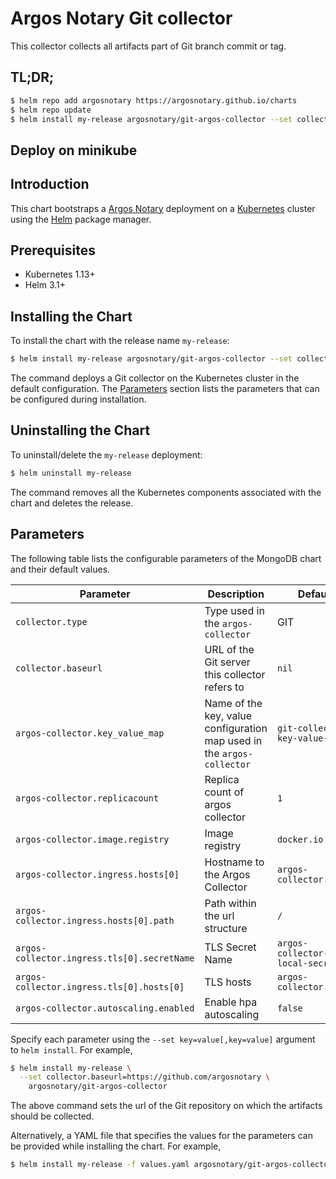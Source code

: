 # Argos Notary Git collector

This collector collects all artifacts part of Git branch commit or tag. 

## TL;DR;

```bash
$ helm repo add argosnotary https://argosnotary.github.io/charts
$ helm repo update
$ helm install my-release argosnotary/git-argos-collector --set collector.baseurl="http://<git host and port>"
```

## Deploy on minikube

## Introduction

This chart bootstraps a [Argos Notary](https://github.com/argosnotary) deployment on a [Kubernetes](http://kubernetes.io) cluster using the [Helm](https://helm.sh) package manager.

## Prerequisites

- Kubernetes 1.13+
- Helm 3.1+

## Installing the Chart

To install the chart with the release name `my-release`:

```bash
$ helm install my-release argosnotary/git-argos-collector --set collector.baseurl="http://<git host and port>"
```

The command deploys a Git collector on the Kubernetes cluster in the default configuration. The [Parameters](#parameters) section lists the parameters that can be configured during installation.

## Uninstalling the Chart

To uninstall/delete the `my-release` deployment:

```bash
$ helm uninstall my-release
```

The command removes all the Kubernetes components associated with the chart and deletes the release.

## Parameters

The following table lists the configurable parameters of the MongoDB chart and their default values.

| Parameter                                   | Description                                                            | Default                            |
|---------------------------------------------|------------------------------------------------------------------------|------------------------------------|
| `collector.type`                            | Type used in the `argos-collector`                                     | GIT                                |
| `collector.baseurl`                         | URL of the Git server this collector refers to                         | `nil`                              |
| `argos-collector.key_value_map`             | Name of the key, value configuration map used in the `argos-collector` | `git-collector-key-value-map`      |
| `argos-collector.replicacount`              | Replica count of argos collector                                       | `1`                                |
| `argos-collector.image.registry`            | Image registry                                                         | `docker.io`                        |
| `argos-collector.ingress.hosts[0]`          | Hostname to the Argos Collector                                        | `argos-collector.local`            |
| `argos-collector.ingress.hosts[0].path`     | Path within the url structure                                          | `/`                                |
| `argos-collector.ingress.tls[0].secretName` | TLS Secret Name                                                        | `argos-collector-tls-local-secret` |
| `argos-collector.ingress.tls[0].hosts[0]`   | TLS hosts                                                              | `argos-collector.local`            |
| `argos-collector.autoscaling.enabled`       | Enable hpa autoscaling                                                 | `false`                            |

Specify each parameter using the `--set key=value[,key=value]` argument to `helm install`. For example,

```bash
$ helm install my-release \
  --set collector.baseurl=https://github.com/argosnotary \
    argosnotary/git-argos-collector
```

The above command sets the url of the Git repository on which the artifacts should be collected.

Alternatively, a YAML file that specifies the values for the parameters can be provided while installing the chart. For example,

```bash
$ helm install my-release -f values.yaml argosnotary/git-argos-collector
```
